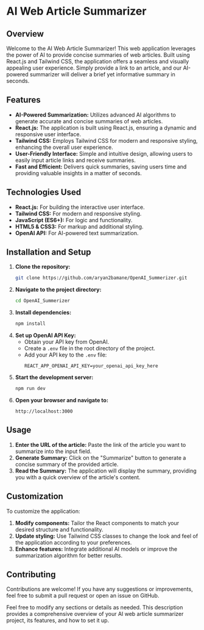 
# AI Web Article Summarizer

## Overview

Welcome to the AI Web Article Summarizer! This web application leverages the power of AI to provide concise summaries of web articles. Built using React.js and Tailwind CSS, the application offers a seamless and visually appealing user experience. Simply provide a link to an article, and our AI-powered summarizer will deliver a brief yet informative summary in seconds.

## Features

- **AI-Powered Summarization:** Utilizes advanced AI algorithms to generate accurate and concise summaries of web articles.
- **React.js:** The application is built using React.js, ensuring a dynamic and responsive user interface.
- **Tailwind CSS:** Employs Tailwind CSS for modern and responsive styling, enhancing the overall user experience.
- **User-Friendly Interface:** Simple and intuitive design, allowing users to easily input article links and receive summaries.
- **Fast and Efficient:** Delivers quick summaries, saving users time and providing valuable insights in a matter of seconds.

## Technologies Used

- **React.js:** For building the interactive user interface.
- **Tailwind CSS:** For modern and responsive styling.
- **JavaScript (ES6+):** For logic and functionality.
- **HTML5 & CSS3:** For markup and additional styling.
- **OpenAI API:** For AI-powered text summarization.

## Installation and Setup

1. **Clone the repository:**
   ```bash
   git clone https://github.com/aryan2bamane/OpenAI_Summerizer.git
   ```
2. **Navigate to the project directory:**
   ```bash
   cd OpenAI_Summerizer
   ```
3. **Install dependencies:**
   ```bash
   npm install
   ```
4. **Set up OpenAI API Key:**
   - Obtain your API key from OpenAI.
   - Create a `.env` file in the root directory of the project.
   - Add your API key to the `.env` file:
     ```env
     REACT_APP_OPENAI_API_KEY=your_openai_api_key_here
     ```
5. **Start the development server:**
   ```bash
   npm run dev
   ```
6. **Open your browser and navigate to:**
   ```
   http://localhost:3000
   ```

## Usage

1. **Enter the URL of the article:** Paste the link of the article you want to summarize into the input field.
2. **Generate Summary:** Click on the "Summarize" button to generate a concise summary of the provided article.
3. **Read the Summary:** The application will display the summary, providing you with a quick overview of the article's content.

## Customization

To customize the application:
1. **Modify components:** Tailor the React components to match your desired structure and functionality.
2. **Update styling:** Use Tailwind CSS classes to change the look and feel of the application according to your preferences.
3. **Enhance features:** Integrate additional AI models or improve the summarization algorithm for better results.

## Contributing

Contributions are welcome! If you have any suggestions or improvements, feel free to submit a pull request or open an issue on GitHub.


Feel free to modify any sections or details as needed. This description provides a comprehensive overview of your AI web article summarizer project, its features, and how to set it up.
